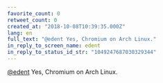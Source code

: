 ```yaml
---
favorite_count: 0
retweet_count: 0
created_at: "2018-10-08T10:39:35.000Z"
lang: en
full_text: "@edent Yes, Chromium on Arch Linux."
in_reply_to_screen_name: edent
in_reply_to_status_id_str: "1049247687030329344"
---
```


[@edent](https://twitter.com/edent) Yes, Chromium on Arch Linux.
